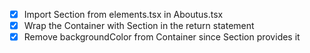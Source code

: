 - [x] Import Section from elements.tsx in Aboutus.tsx
- [x] Wrap the Container with Section in the return statement
- [x] Remove backgroundColor from Container since Section provides it
